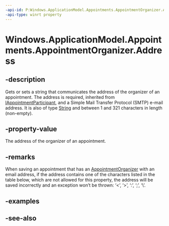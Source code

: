 ----api-id: P:Windows.ApplicationModel.Appointments.AppointmentOrganizer.Address
-api-type: winrt property
---<!-- Property syntaxpublic string Address { get;  set; }--># Windows.ApplicationModel.Appointments.AppointmentOrganizer.Address## -descriptionGets or sets a string that communicates the address of the organizer of an appointment. The address is required, inherited from [IAppointmentParticipant](iappointmentparticipant.md), and a Simple Mail Transfer Protocol (SMTP) e-mail address. It is also of type [String](https://msdn.microsoft.com/library/system.string.aspx) and between 1 and 321 characters in length (non-empty).## -property-valueThe address of the organizer of an appointment.## -remarksWhen saving an appointment that has an [AppointmentOrganizer](appointmentorganizer.md) with an email address, if the address contains one of the characters listed in the table below, which are not allowed for this property, the address will be saved incorrectly and an exception won’t be thrown: ‘&lt;’, ‘&gt;’, ‘:’, ‘;’, ‘\’.## -examples## -see-also